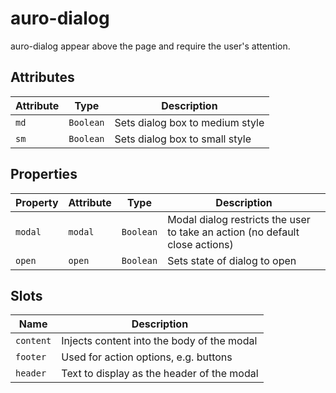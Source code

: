 # auro-dialog

auro-dialog appear above the page and require the user's attention.

## Attributes

| Attribute | Type      | Description                     |
|-----------|-----------|---------------------------------|
| `md`      | `Boolean` | Sets dialog box to medium style |
| `sm`      | `Boolean` | Sets dialog box to small style  |

## Properties

| Property | Attribute | Type      | Description                                      |
|----------|-----------|-----------|--------------------------------------------------|
| `modal`  | `modal`   | `Boolean` | Modal dialog restricts the user to take an action (no default close actions) |
| `open`   | `open`    | `Boolean` | Sets state of dialog to open                     |

## Slots

| Name      | Description                                |
|-----------|--------------------------------------------|
| `content` | Injects content into the body of the modal |
| `footer`  | Used for action options, e.g. buttons      |
| `header`  | Text to display as the header of the modal |
